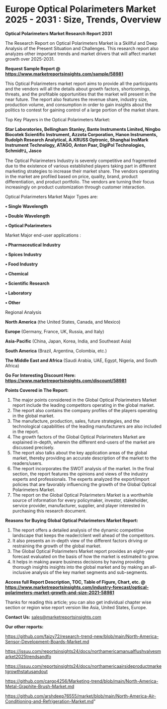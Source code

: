 # Europe Optical Polarimeters Market 2025 - 2031 : Size, Trends, Overview

<strong>Optical Polarimeters Market Research Report 2031</strong>

The Research Report on Optical Polarimeters Market is a Skillful and Deep Analysis of the Present Situation and Challenges. This research report also analyzes other important trends and market drivers that will affect market growth over 2025-2031.

<strong>Request Sample Report @ <a href=https://www.marketreportsinsights.com/sample/58981>https://www.marketreportsinsights.com/sample/58981</a></strong>

This Optical Polarimeters market report aims to provide all the participants and the vendors will all the details about growth factors, shortcomings, threats, and the profitable opportunities that the market will present in the near future. The report also features the revenue share, industry size, production volume, and consumption in order to gain insights about the politics to contest for gaining control of a large portion of the market share.

Top Key Players in the Optical Polarimeters Market:

<strong>Star Laboratories, Bellingham Stanley, Bante Instruments Limited, Ningbo Biocotek Scientific Instrument, Azzota Corporation, Hanon Instruments, Rudolph Research Analytical, A.KRUSS Optronic, Shanghai InsMark Instrument Technology, ATAGO, Anton Paar, DigiPol Technologies, SchmidtᶧꞱ, Jasco</strong>

The Optical Polarimeters Industry is severely competitive and fragmented due to the existence of various established players taking part in different marketing strategies to increase their market share. The vendors operating in the market are profiled based on price, quality, brand, product differentiation, and product portfolio. The vendors are turning their focus increasingly on product customization through customer interaction.

Optical Polarimeters Market Major Types are:

<strong>• Single Wavelength

• Double Wavelength

• Optical Polarimeters</strong>

Market Major end-user applications :

<strong>• Pharmaceutical Industry

• Spices Industry

• Food Industry

• Chemical

• Scientific Research

• Laboratory

• Other</strong>

Regional Analysis

</u><strong><b>North America</b></strong> (the United States, Canada, and Mexico)

<strong><b>Europe </b></strong>(Germany, France, UK, Russia, and Italy)

<strong><b>Asia-Pacific</b></strong> (China, Japan, Korea, India, and Southeast Asia)

<strong><b>South America</b></strong> (Brazil, Argentina, Colombia, etc.)

<strong><b>The Middle East and Africa</b></strong> (Saudi Arabia, UAE, Egypt, Nigeria, and South Africa)

<strong>Go For Interesting Discount Here: <a href=https://www.marketreportsinsights.com/discount/58981>https://www.marketreportsinsights.com/discount/58981</a></strong>

<strong>Points Covered in The Report:</strong>
<ol>
  <li>The major points considered in the Global Optical Polarimeters Market report include the leading competitors operating in the global market.</li>
  <li>The report also contains the company profiles of the players operating in the global market.</li>
  <li>The manufacture, production, sales, future strategies, and the technological capabilities of the leading manufacturers are also included in the report.</li>
  <li>The growth factors of the Global Optical Polarimeters Market are explained in-depth, wherein the different end-users of the market are discussed precisely.</li>
  <li>The report also talks about the key application areas of the global market, thereby providing an accurate description of the market to the readers/users.</li>
  <li>The report incorporates the SWOT analysis of the market. In the final section, the report features the opinions and views of the industry experts and professionals. The experts analyzed the export/import policies that are favorably influencing the growth of the Global Optical Polarimeters Market.</li>
  <li>The report on the Global Optical Polarimeters Market is a worthwhile source of information for every policymaker, investor, stakeholder, service provider, manufacturer, supplier, and player interested in purchasing this research document.</li>
</ol>
<strong>Reasons for Buying Global Optical Polarimeters Market Report:</strong>

<ol>
  <li>The report offers a detailed analysis of the dynamic competitive landscape that keeps the reader/client well ahead of the competitors.</li>
  <li>It also presents an in-depth view of the different factors driving or restraining the growth of the global market.</li>
  <li>The Global Optical Polarimeters Market report provides an eight-year forecast evaluated on the basis of how the market is estimated to grow.</li>
  <li>It helps in making aware business decisions by having providing thorough insights insights into the global market and by making an all-inclusive analysis of the key market segments and sub-segments.</li>
</ol>
<strong>Access full Report Description, TOC, Table of Figure, Chart, etc. @ <a href=https://www.marketreportsinsights.com/industry-forecast/optical-polarimeters-market-growth-and-size-2021-58981>https://www.marketreportsinsights.com/industry-forecast/optical-polarimeters-market-growth-and-size-2021-58981</a></strong>


Thanks for reading this article; you can also get individual chapter wise section or region wise report version like Asia, United States, Europe.

<strong>Contact Us:</strong>
sales@marketreportsinsights.com

<strong>Our other reports:</strong>

<a href=https://github.com/faizy72/research-trend-new/blob/main/North-America-Sensor-Development-Boards-Market.md>https://github.com/faizy72/research-trend-new/blob/main/North-America-Sensor-Development-Boards-Market.md</a>

<a href=https://issuu.com/reportsinsights24/docs/northamericamanualflushvalvesmarket2025trendsandfo>https://issuu.com/reportsinsights24/docs/northamericamanualflushvalvesmarket2025trendsandfo</a>

<a href=https://issuu.com/reportsinsights24/docs/northamericaairsideproductmarketgrowthstatusandout>https://issuu.com/reportsinsights24/docs/northamericaairsideproductmarketgrowthstatusandout</a>

<a href=https://github.com/cargo4256/Marketing-trend/blob/main/North-America-Metal-Graphite-Brush-Market.md>https://github.com/cargo4256/Marketing-trend/blob/main/North-America-Metal-Graphite-Brush-Market.md</a>

<a href=https://github.com/arshdeep76555/market/blob/main/North-America-Air-Conditioning-and-Refrigeration-Market.md>https://github.com/arshdeep76555/market/blob/main/North-America-Air-Conditioning-and-Refrigeration-Market.md</a>"
